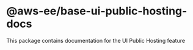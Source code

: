 # @aws-ee/base-ui-public-hosting-docs

This package contains documentation for the UI Public Hosting feature
